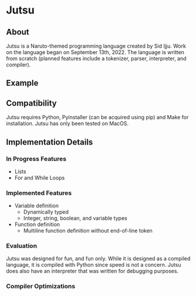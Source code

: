 # Jutsu

## About

Jutsu is a Naruto-themed programming language created by Sid Ijju. Work on the language began on September 13th, 2022. The language is written from scratch (planned features include a tokenizer, parser, interpreter, and compiler).

## Example

## Compatibility

Jutsu requires Python, Pyinstaller (can be acquired using pip) and Make for installation. Jutsu has only been tested on MacOS.  

## Implementation Details

### In Progress Features

* Lists
* For and While Loops

### Implemented Features

* Variable definition
    - Dynamically typed
    - Integer, string, boolean, and variable types
* Function definition 
    - Multiline function definition without end-of-line token

### Evaluation

Jutsu was designed for fun, and fun only. While it is designed as a compiled language, it is compiled with Python since speed is not a concern. Jutsu does also have an interpreter that was written for debugging purposes.

### Compiler Optimizations
